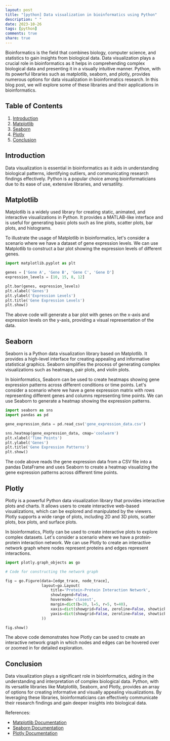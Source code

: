 ```yaml
---
layout: post
title: "[python] Data visualization in bioinformatics using Python"
description: " "
date: 2023-10-26
tags: [python]
comments: true
share: true
---
```


Bioinformatics is the field that combines biology, computer science, and statistics to gain insights from biological data. Data visualization plays a crucial role in bioinformatics as it helps in comprehending complex biological data and presenting it in a visually intuitive manner. Python, with its powerful libraries such as matplotlib, seaborn, and plotly, provides numerous options for data visualization in bioinformatics research. In this blog post, we will explore some of these libraries and their applications in bioinformatics.

## Table of Contents

1. [Introduction](#introduction)
2. [Matplotlib](#matplotlib)
3. [Seaborn](#seaborn)
4. [Plotly](#plotly)
5. [Conclusion](#conclusion)

## Introduction

Data visualization is essential in bioinformatics as it aids in understanding biological patterns, identifying outliers, and communicating research findings effectively. Python is a popular choice among bioinformaticians due to its ease of use, extensive libraries, and versatility.

## Matplotlib

Matplotlib is a widely used library for creating static, animated, and interactive visualizations in Python. It provides a MATLAB-like interface and is useful for generating basic plots such as line plots, scatter plots, bar plots, and histograms.

To illustrate the usage of Matplotlib in bioinformatics, let's consider a scenario where we have a dataset of gene expression levels. We can use Matplotlib to construct a bar plot showing the expression levels of different genes.

```python
import matplotlib.pyplot as plt

genes = ['Gene A', 'Gene B', 'Gene C', 'Gene D']
expression_levels = [10, 15, 8, 12]

plt.bar(genes, expression_levels)
plt.xlabel('Genes')
plt.ylabel('Expression Levels')
plt.title('Gene Expression Levels')
plt.show()
```

The above code will generate a bar plot with genes on the x-axis and expression levels on the y-axis, providing a visual representation of the data.

## Seaborn

Seaborn is a Python data visualization library based on Matplotlib. It provides a high-level interface for creating appealing and informative statistical graphics. Seaborn simplifies the process of generating complex visualizations such as heatmaps, pair plots, and violin plots.

In bioinformatics, Seaborn can be used to create heatmaps showing gene expression patterns across different conditions or time points. Let's consider a scenario where we have a gene expression matrix with rows representing different genes and columns representing time points. We can use Seaborn to generate a heatmap showing the expression patterns.

```python
import seaborn as sns
import pandas as pd

gene_expression_data = pd.read_csv('gene_expression_data.csv')

sns.heatmap(gene_expression_data, cmap='coolwarm')
plt.xlabel('Time Points')
plt.ylabel('Genes')
plt.title('Gene Expression Patterns')
plt.show()
```

The code above reads the gene expression data from a CSV file into a pandas DataFrame and uses Seaborn to create a heatmap visualizing the gene expression patterns across different time points.

## Plotly

Plotly is a powerful Python data visualization library that provides interactive plots and charts. It allows users to create interactive web-based visualizations, which can be explored and manipulated by the viewers. Plotly supports a wide range of plots, including 2D and 3D plots, scatter plots, box plots, and surface plots.

In bioinformatics, Plotly can be used to create interactive plots to explore complex datasets. Let's consider a scenario where we have a protein-protein interaction network. We can use Plotly to create an interactive network graph where nodes represent proteins and edges represent interactions.

```python
import plotly.graph_objects as go

# Code for constructing the network graph

fig = go.Figure(data=[edge_trace, node_trace],
                layout=go.Layout(
                    title='Protein-Protein Interaction Network',
                    showlegend=False,
                    hovermode='closest',
                    margin=dict(b=20, l=5, r=5, t=40),
                    xaxis=dict(showgrid=False, zeroline=False, showticklabels=False),
                    yaxis=dict(showgrid=False, zeroline=False, showticklabels=False)
                ))

fig.show()
```

The above code demonstrates how Plotly can be used to create an interactive network graph in which nodes and edges can be hovered over or zoomed in for detailed exploration.

## Conclusion

Data visualization plays a significant role in bioinformatics, aiding in the understanding and interpretation of complex biological data. Python, with its versatile libraries like Matplotlib, Seaborn, and Plotly, provides an array of options for creating informative and visually appealing visualizations. By leveraging these libraries, bioinformaticians can effectively communicate their research findings and gain deeper insights into biological data.

References:
- [Matplotlib Documentation](https://matplotlib.org/)
- [Seaborn Documentation](https://seaborn.pydata.org/)
- [Plotly Documentation](https://plotly.com/python/)